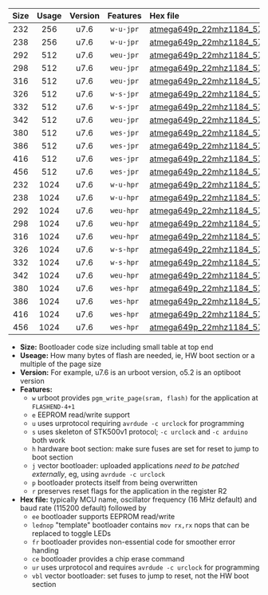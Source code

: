|Size|Usage|Version|Features|Hex file|
|:-:|:-:|:-:|:-:|:--|
|232|256|u7.6|`w-u-jpr`|[atmega649p_22mhz1184_57600bps_ur_vbl.hex](https://raw.githubusercontent.com/stefanrueger/urboot/main//atmega649p_22mhz1184_57600bps_ur_vbl.hex)|
|238|256|u7.6|`w-u-jpr`|[atmega649p_22mhz1184_57600bps_lednop_ur_vbl.hex](https://raw.githubusercontent.com/stefanrueger/urboot/main//atmega649p_22mhz1184_57600bps_lednop_ur_vbl.hex)|
|292|512|u7.6|`weu-jpr`|[atmega649p_22mhz1184_57600bps_ee_ur_vbl.hex](https://raw.githubusercontent.com/stefanrueger/urboot/main//atmega649p_22mhz1184_57600bps_ee_ur_vbl.hex)|
|298|512|u7.6|`weu-jpr`|[atmega649p_22mhz1184_57600bps_ee_lednop_ur_vbl.hex](https://raw.githubusercontent.com/stefanrueger/urboot/main//atmega649p_22mhz1184_57600bps_ee_lednop_ur_vbl.hex)|
|316|512|u7.6|`weu-jpr`|[atmega649p_22mhz1184_57600bps_ee_lednop_fr_ur_vbl.hex](https://raw.githubusercontent.com/stefanrueger/urboot/main//atmega649p_22mhz1184_57600bps_ee_lednop_fr_ur_vbl.hex)|
|326|512|u7.6|`w-s-jpr`|[atmega649p_22mhz1184_57600bps_vbl.hex](https://raw.githubusercontent.com/stefanrueger/urboot/main//atmega649p_22mhz1184_57600bps_vbl.hex)|
|332|512|u7.6|`w-s-jpr`|[atmega649p_22mhz1184_57600bps_lednop_vbl.hex](https://raw.githubusercontent.com/stefanrueger/urboot/main//atmega649p_22mhz1184_57600bps_lednop_vbl.hex)|
|342|512|u7.6|`weu-jpr`|[atmega649p_22mhz1184_57600bps_ee_lednop_fr_ce_ur_vbl.hex](https://raw.githubusercontent.com/stefanrueger/urboot/main//atmega649p_22mhz1184_57600bps_ee_lednop_fr_ce_ur_vbl.hex)|
|380|512|u7.6|`wes-jpr`|[atmega649p_22mhz1184_57600bps_ee_vbl.hex](https://raw.githubusercontent.com/stefanrueger/urboot/main//atmega649p_22mhz1184_57600bps_ee_vbl.hex)|
|386|512|u7.6|`wes-jpr`|[atmega649p_22mhz1184_57600bps_ee_lednop_vbl.hex](https://raw.githubusercontent.com/stefanrueger/urboot/main//atmega649p_22mhz1184_57600bps_ee_lednop_vbl.hex)|
|416|512|u7.6|`wes-jpr`|[atmega649p_22mhz1184_57600bps_ee_lednop_fr_vbl.hex](https://raw.githubusercontent.com/stefanrueger/urboot/main//atmega649p_22mhz1184_57600bps_ee_lednop_fr_vbl.hex)|
|456|512|u7.6|`wes-jpr`|[atmega649p_22mhz1184_57600bps_ee_lednop_fr_ce_vbl.hex](https://raw.githubusercontent.com/stefanrueger/urboot/main//atmega649p_22mhz1184_57600bps_ee_lednop_fr_ce_vbl.hex)|
|232|1024|u7.6|`w-u-hpr`|[atmega649p_22mhz1184_57600bps_ur.hex](https://raw.githubusercontent.com/stefanrueger/urboot/main//atmega649p_22mhz1184_57600bps_ur.hex)|
|238|1024|u7.6|`w-u-hpr`|[atmega649p_22mhz1184_57600bps_lednop_ur.hex](https://raw.githubusercontent.com/stefanrueger/urboot/main//atmega649p_22mhz1184_57600bps_lednop_ur.hex)|
|292|1024|u7.6|`weu-hpr`|[atmega649p_22mhz1184_57600bps_ee_ur.hex](https://raw.githubusercontent.com/stefanrueger/urboot/main//atmega649p_22mhz1184_57600bps_ee_ur.hex)|
|298|1024|u7.6|`weu-hpr`|[atmega649p_22mhz1184_57600bps_ee_lednop_ur.hex](https://raw.githubusercontent.com/stefanrueger/urboot/main//atmega649p_22mhz1184_57600bps_ee_lednop_ur.hex)|
|316|1024|u7.6|`weu-hpr`|[atmega649p_22mhz1184_57600bps_ee_lednop_fr_ur.hex](https://raw.githubusercontent.com/stefanrueger/urboot/main//atmega649p_22mhz1184_57600bps_ee_lednop_fr_ur.hex)|
|326|1024|u7.6|`w-s-hpr`|[atmega649p_22mhz1184_57600bps.hex](https://raw.githubusercontent.com/stefanrueger/urboot/main//atmega649p_22mhz1184_57600bps.hex)|
|332|1024|u7.6|`w-s-hpr`|[atmega649p_22mhz1184_57600bps_lednop.hex](https://raw.githubusercontent.com/stefanrueger/urboot/main//atmega649p_22mhz1184_57600bps_lednop.hex)|
|342|1024|u7.6|`weu-hpr`|[atmega649p_22mhz1184_57600bps_ee_lednop_fr_ce_ur.hex](https://raw.githubusercontent.com/stefanrueger/urboot/main//atmega649p_22mhz1184_57600bps_ee_lednop_fr_ce_ur.hex)|
|380|1024|u7.6|`wes-hpr`|[atmega649p_22mhz1184_57600bps_ee.hex](https://raw.githubusercontent.com/stefanrueger/urboot/main//atmega649p_22mhz1184_57600bps_ee.hex)|
|386|1024|u7.6|`wes-hpr`|[atmega649p_22mhz1184_57600bps_ee_lednop.hex](https://raw.githubusercontent.com/stefanrueger/urboot/main//atmega649p_22mhz1184_57600bps_ee_lednop.hex)|
|416|1024|u7.6|`wes-hpr`|[atmega649p_22mhz1184_57600bps_ee_lednop_fr.hex](https://raw.githubusercontent.com/stefanrueger/urboot/main//atmega649p_22mhz1184_57600bps_ee_lednop_fr.hex)|
|456|1024|u7.6|`wes-hpr`|[atmega649p_22mhz1184_57600bps_ee_lednop_fr_ce.hex](https://raw.githubusercontent.com/stefanrueger/urboot/main//atmega649p_22mhz1184_57600bps_ee_lednop_fr_ce.hex)|

- **Size:** Bootloader code size including small table at top end
- **Useage:** How many bytes of flash are needed, ie, HW boot section or a multiple of the page size
- **Version:** For example, u7.6 is an urboot version, o5.2 is an optiboot version
- **Features:**
  + `w` urboot provides `pgm_write_page(sram, flash)` for the application at `FLASHEND-4+1`
  + `e` EEPROM read/write support
  + `u` uses urprotocol requiring `avrdude -c urclock` for programming
  + `s` uses skeleton of STK500v1 protocol; `-c urclock` and `-c arduino` both work
  + `h` hardware boot section: make sure fuses are set for reset to jump to boot section
  + `j` vector bootloader: uploaded applications *need to be patched externally*, eg, using `avrdude -c urclock`
  + `p` bootloader protects itself from being overwritten
  + `r` preserves reset flags for the application in the register R2
- **Hex file:** typically MCU name, oscillator frequency (16 MHz default) and baud rate (115200 default) followed by
  + `ee` bootloader supports EEPROM read/write
  + `lednop` "template" bootloader contains `mov rx,rx` nops that can be replaced to toggle LEDs
  + `fr` bootloader provides non-essential code for smoother error handing
  + `ce` bootloader provides a chip erase command
  + `ur` uses urprotocol and requires `avrdude -c urclock` for programming
  + `vbl` vector bootloader: set fuses to jump to reset, not the HW boot section
